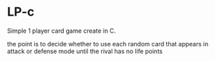 # LP-c

Simple 1 player card game create in C.

the point is to decide whether to use each random card that appears in attack or defense mode until the rival has no life points
